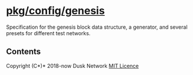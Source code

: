 # [pkg/config/genesis](./pkg/config/genesis)

Specification for the genesis block data structure, a generator, and several
presets for different test networks.

<!-- ToC start -->

## Contents

<!-- ToC end -->

Copyright (C*)* 2018-now Dusk Network
[MIT Licence](https://github.com/dusk-network/dusk-blockchain/blob/master/LICENSE)
